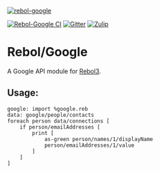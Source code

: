 [![rebol-google](https://github.com/user-attachments/assets/5710b178-0860-463f-8b8e-1693dffddc06)](https://github.com/Oldes/Rebol-Google)

[![Rebol-Google CI](https://github.com/Oldes/Rebol-Google/actions/workflows/main.yml/badge.svg)](https://github.com/Oldes/Rebol-Google/actions/workflows/main.yml)
[![Gitter](https://badges.gitter.im/rebol3/community.svg)](https://app.gitter.im/#/room/#Rebol3:gitter.im)
[![Zulip](https://img.shields.io/badge/zulip-join_chat-brightgreen.svg)](https://rebol.zulipchat.com/)

# Rebol/Google

A Google API module for [Rebol3](https://github.com/Oldes/Rebol3).

## Usage:

```rebol
google: import %google.reb
data: google/people/contacts
foreach person data/connections [
	if person/emailAddresses [
		print [
			as-green person/names/1/displayName
			person/emailAddresses/1/value
		]
	]
]
```
